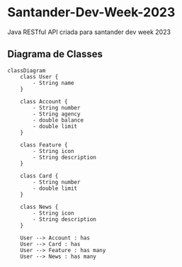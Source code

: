 # Santander-Dev-Week-2023
Java RESTful API criada para santander dev week 2023

## Diagrama de Classes

```mermaid
classDiagram
    class User {
        - String name
    }

    class Account {
        - String number
        - String agency
        - double balance
        - double limit
    }

    class Feature {
        - String icon
        - String description
    }

    class Card {
        - String number
        - double limit
    }

    class News {
        - String icon
        - String description
    }

    User --> Account : has
    User --> Card : has
    User --> Feature : has many
    User --> News : has many

```
